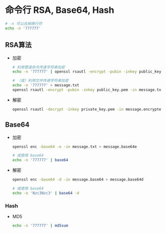 # 命令行 RSA, Base64, Hash

```bash
# -n 可以去掉换行符
echo -n '777777'
```

## RSA算法

* 加密
    ```bash
    # 利用管道命令传递字符串加密
    echo -n '777777' | openssl rsautl -encrypt -pubin -inkey public_key.pem > message.encrypted

    # （或）利用文件传递字符串加密
    echo -n '777777' > message.txt
    openssl rsautl -encrypt -pubin -inkey public_key.pem -in message.txt > message.encrypted
    ```

* 解密
    ```bash
    openssl rsautl -decrypt -inkey private_key.pem -in message.encrypted -out message.decrypted
    ```

## Base64

* 加密
    ```bash
    openssl enc -base64 -e -in message.txt > message.base64e

    # 或使用 base64
    echo -n '777777' | base64
    ```

* 解密
    ```bash
    openssl enc -base64 -d -in message.base64 > message.base64d

    # 或使用 base64
    echo -n 'Nzc3Nzc3' | base64 -d
    ```

### Hash

* MD5
    ```bash
    echo -n '777777' | md5sum
    ```
